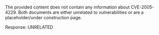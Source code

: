 The provided content does not contain any information about CVE-2005-4229. Both documents are either unrelated to vulnerabilities or are a placeholder/under construction page.

Response: UNRELATED